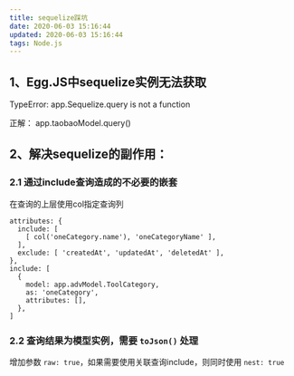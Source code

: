 ```yaml
---
title: sequelize踩坑
date: 2020-06-03 15:16:44
updated: 2020-06-03 15:16:44
tags: Node.js
---
```


## 1、Egg.JS中sequelize实例无法获取
<!-- more -->

TypeError: app.Sequelize.query is not a function

正解：
app.taobaoModel.query()

## 2、解决sequelize的副作用：
### 2.1 通过include查询造成的不必要的嵌套
在查询的上层使用col指定查询列
```
attributes: {
  include: [
    [ col('oneCategory.name'), 'oneCategoryName' ],
  ],
  exclude: [ 'createdAt', 'updatedAt', 'deletedAt' ],
},
include: [
  {
    model: app.advModel.ToolCategory,
    as: 'oneCategory',
    attributes: [],
  },
]
```
### 2.2 查询结果为模型实例，需要 `toJson()` 处理
增加参数 `raw: true`，如果需要使用关联查询include，则同时使用 `nest: true`
